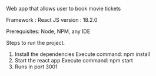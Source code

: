 Web app that allows user to book movie tickets

Framework : React JS
version : 18.2.0

Prerequisites:
Node, NPM, any IDE

Steps to run the project.
1. Install the dependencies
        Execute command: npm install
2. Start the react app
        Execute command: npm start
3. Runs in port 3001